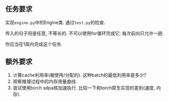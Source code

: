 ## 任务要求

实现`engine.py`中的Engine类. 通过`test.py`的检查.

传入的句子将是任意, 不等长的. 不可以使用for循环完成它; 每次前向只允许一趟.

你应当在1周内完成这个任务.

## 额外要求

1. 计算cache利用率(被使用/分配的). 这种batch的最低利用率是多少?
2. 观察推理过程中的内存用量曲线.
3. 尝试使用torch sdpa核加速执行. 比较一下和torch原生实现的差别(速度, 内存).